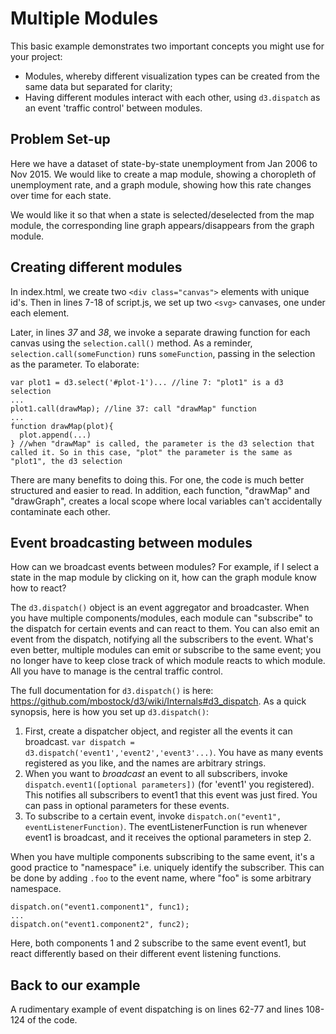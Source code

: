 # Multiple Modules #

This basic example demonstrates two important concepts you might use for your project:
- Modules, whereby different visualization types can be created from the same data but separated for clarity;
- Having different modules interact with each other, using `d3.dispatch` as an event 'traffic control' between modules.

## Problem Set-up ##
Here we have a dataset of state-by-state unemployment from Jan 2006 to Nov 2015. We would like to create a map module, showing a choropleth of unemployment rate, and a graph module, showing how this rate changes over time for each state.

We would like it so that when a state is selected/deselected from the map module, the corresponding line graph appears/disappears from the graph module.

## Creating different modules ##
In index.html, we create two `<div class="canvas">` elements with unique id's. Then in lines 7-18 of script.js, we set up two `<svg>` canvases, one under each element.

Later, in lines *37* and *38*, we invoke a separate drawing function for each canvas using the `selection.call()` method. As a reminder, `selection.call(someFunction)` runs `someFunction`, passing in the selection as the parameter. To elaborate:
```
var plot1 = d3.select('#plot-1')... //line 7: "plot1" is a d3 selection
...
plot1.call(drawMap); //line 37: call "drawMap" function
...
function drawMap(plot){
  plot.append(...)
} //when "drawMap" is called, the parameter is the d3 selection that called it. So in this case, "plot" the parameter is the same as "plot1", the d3 selection
```

There are many benefits to doing this. For one, the code is much better structured and easier to read. In addition, each function, "drawMap" and "drawGraph", creates a local scope where local variables can't accidentally contaminate each other.

## Event broadcasting between modules ##

How can we broadcast events between modules? For example, if I select a state in the map module by clicking on it, how can the graph module know how to react?

The `d3.dispatch()` object is an event aggregator and broadcaster. When you have multiple components/modules, each module can "subscribe" to the dispatch for certain events and can react to them. You can also emit an event from the dispatch, notifying all the subscribers to the event. What's even better, multiple modules can emit or subscribe to the same event; you no longer have to keep close track of which module reacts to which module. All you have to manage is the central traffic control.

The full documentation for `d3.dispatch()` is here: https://github.com/mbostock/d3/wiki/Internals#d3_dispatch. As a quick synopsis, here is how you set up `d3.dispatch()`:
1. First, create a dispatcher object, and register all the events it can broadcast. `var dispatch = d3.dispatch('event1','event2','event3'...)`. You have as many events registered as you like, and the names are arbitrary strings.
2. When you want to *broadcast* an event to all subscribers, invoke `dispatch.event1([optional parameters])` (for 'event1' you registered). This notifies all subscribers to event1 that this event was just fired. You can pass in optional parameters for these events.
3. To subscribe to a certain event, invoke `dispatch.on("event1", eventListenerFunction)`. The eventListenerFunction is run whenever event1 is broadcast, and it receives the optional parameters in step 2.

When you have multiple components subscribing to the same event, it's a good practice to "namespace" i.e. uniquely identify the subscriber. This can be done by adding `.foo` to the event name, where "foo" is some arbitrary namespace. 
```
dispatch.on("event1.component1", func1);
...
dispatch.on("event1.component2", func2);
```
Here, both components 1 and 2 subscribe to the same event event1, but react differently based on their different event listening functions.

## Back to our example ##
A rudimentary example of event dispatching is on lines 62-77 and lines 108-124 of the code.
